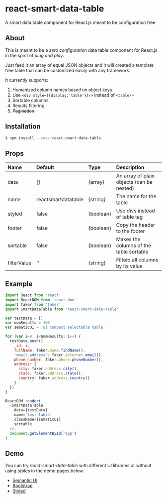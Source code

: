 # react-smart-data-table
A smart data table component for React.js meant to be configuration free

## About

This is meant to be a _zero configuration_ data table component for React.js
in the spirit of _plug and play_.

Just feed it an array of equal JSON objects and it will created a template free
table that can be customized easily with any framework.

It currently supports:
  1.  Humanized column names based on object keys
  2.  Use `<div style={{display:'table'}}/>` instead of `<table/>`
  3.  Sortable columns
  4.  Results filtering
  5.  ~~Pagination~~

## Installation

``` bash
$ npm install --save react-smart-data-table
```
## Props

| Name        | Default             | Type      | Description                               |
| :---------- | :------------------ | :-------- | :---------------------------------------- |
| data        | []                  | {array}   | An array of plain objects (can be nested) |
| name        | reactsmartdatatable | {string}  | The name for the table                    |
| styled      | false               | {boolean} | Use divs instead of table tag             |
| footer      | false               | {boolean} | Copy the header to the footer             |
| sortable    | false               | {boolean} | Makes the columns of the table sortable   |
| filterValue | ''                  | {string}  | Filters all columns by its value          |

## Example

``` javascript
import React from 'react'
import ReactDOM from 'react-dom'
import faker from 'faker'
import SmartDataTable from 'react-smart-data-table'

var testData = []
var numResults = 100
var sematicUI = 'ui compact selectable table'

for (var i=0; i<numResults; i++) {
  testData.push({
    _id: i,
    fullName: faker.name.findName(),
    'email.address': faker.internet.email(),
    phone_number: faker.phone.phoneNumber(),
    address: {
      city: faker.address.city(),
      state: faker.address.state(),
      country: faker.address.country()
    }
  })
}

ReactDOM.render(
  <SmartDataTable
    data={testData}
    name='test-table'
    className={sematicUI}
    sortable
  />,
  document.getElementById('app')
)
```

## Demo

You can try _react-smart-data-table_ with different UI libraries or without
using tables in the demo pages below.

* [Semantic UI](https://joaocarmo.github.io/react-smart-data-table/examples/semantic-ui/)
* [Bootstrap](https://joaocarmo.github.io/react-smart-data-table/examples/bootstrap/)
* [Styled](https://joaocarmo.github.io/react-smart-data-table/examples/styled/)
